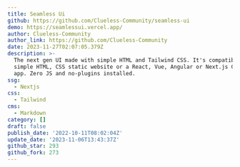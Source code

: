```yaml
---
title: Seamless Ui
github: https://github.com/Clueless-Community/seamless-ui
demo: https://seamlessui.vercel.app/
author: Clueless-Community
author_link: https://github.com/Clueless-Community
date: 2023-11-27T02:07:05.379Z
description: >-
  The next gen UI made with simple HTML and Tailwind CSS. It's compatible with
  simple HTML, CSS static website or a React, Vue, Angular or Next.js Complex
  app. Zero JS and no-plugins installed.
ssg:
  - Nextjs
css:
  - Tailwind
cms:
  - Markdown
category: []
draft: false
publish_date: '2022-10-11T08:02:04Z'
update_date: '2023-11-06T13:43:37Z'
github_star: 293
github_fork: 273
---
```

